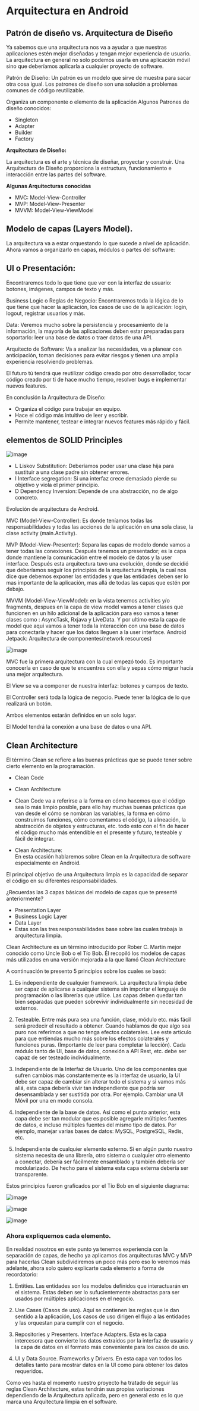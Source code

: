 # Arquitectura en Android

## Patrón de diseño vs. Arquitectura de Diseño

Ya sabemos que una arquitectura nos va a ayudar a que nuestras aplicaciones estén mejor diseñadas y tengan mejor experiencia de usuario. La arquitectura en general no solo podemos usarla en una aplicación móvil sino que deberíamos aplicarla a cualquier proyecto de software.

Patrón de Diseño: Un patrón es un modelo que sirve de muestra para sacar otra cosa igual. Los patrones de diseño son una solución a problemas comunes de código reutilizable.

Organiza un componente o elemento de la aplicación
Algunos Patrones de diseño conocidos:

+ Singleton
+ Adapter
+ Builder
+ Factory

**Arquitectura de Diseño:**  

La arquitectura es el arte y técnica de diseñar, proyectar y construir. Una Arquitectura de Diseño proporciona la estructura, funcionamiento e interacción entre las partes del software.

**Algunas Arquitecturas conocidas**  

+ MVC: Model-View-Controller
+ MVP: Model-View-Presenter
+ MVVM: Model-View-ViewModel


## Modelo de capas (Layers Model).  

La arquitectura va a estar orquestando lo que sucede a nivel de aplicación. Ahora vamos a organizarlo en capas, módulos o partes del software:

## UI o Presentación: 

Encontraremos todo lo que tiene que ver con la interfaz de usuario: botones, imágenes, campos de texto y más.

Business Logic o Reglas de Negocio: Encontraremos toda la lógica de lo que tiene que hacer la aplicación, los casos de uso de la aplicación: login, logout, registrar usuarios y más.

Data: Veremos mucho sobre la persistencia y procesamiento de la información, la mayoría de las aplicaciones deben estar preparadas para soportarlo: leer una base de datos o traer datos de una API.

Arquitecto de Software: Va a analizar las necesidades, va a planear con anticipación, toman decisiones para evitar riesgos y tienen una amplia experiencia resolviendo problemas.

El futuro tú tendrá que reutilizar código creado por otro desarrollador, tocar código creado por ti de hace mucho tiempo, resolver bugs e implementar nuevos features.

En conclusión la Arquitectura de Diseño:

+ Organiza el código para trabajar en equipo.
+ Hace el código más intuitivo de leer y escribir.
+ Permite mantener, testear e integrar nuevos features más rápido y fácil.



## elementos de SOLID Principles

![image](https://user-images.githubusercontent.com/31891276/143285739-5faa00f2-6aae-4fdd-ac94-7feea2a63368.png)


+ L Liskov Substitution: Deberíamos poder usar una clase hija para sustituir a una clase padre sin obtener errores.
+ I Interface segregation: Si una interfaz crece demasiado pierde su objetivo y viola el primer principio.
+ D Dependency Inversion: Depende de una abstracción, no de algo concreto.

Evolución de arquitectura de Android.

MVC (Model-View-Controller): Es donde teníamos todas las responsabilidades y todas las acciones de la aplicación en una sola clase, la clase activity (main.Activity).

MVP (Model-View-Presenter): Separa las capas de modelo donde vamos a tener todas las conexiones. Después tenemos un presentador; es la capa donde mantiene la comunicación entre el modelo de datos y la user interface. Después esta arquitectura tuvo una evolución, donde se decidió que deberíamos seguir los principios de la arquitectura limpia, la cual nos dice que debemos exponer las entidades y que las entidades deben ser lo mas importante de la aplicación, mas allá de todas las capas que estén por debajo.

MVVM (Model-View-ViewModel): en la vista tenemos activities y/o fragments, despues en la capa de view model vamos a tener clases que funcionen en un hilo adicional de la aplicación para eso vamos a tener clases como : AsyncTask, Rxjava y LiveData. Y por ultimo esta la capa de model que aqui vamos a tener toda la interacción con una base de datos para conectarla y hacer que los datos lleguen a la user interface.
Android Jetpack: Arquitectura de componentes(network resources)


![image](https://user-images.githubusercontent.com/31891276/143492526-61bf3ff1-c333-45d0-a69b-dafca6813260.png)

MVC fue la primera arquitectura con la cual empezó todo. Es importante conocerla en caso de que te encuentres con ella y sepas cómo migrar hacía una mejor arquitectura.

El View se va a componer de nuestra interfaz: botones y campos de texto.

El Controller será toda la lógica de negocio. Puede tener la lógica de lo que realizará un botón.

Ambos elementos estarán definidos en un solo lugar.

El Model tendrá la conexión a una base de datos o una API.

## Clean Architecture

El término Clean se refiere a las buenas prácticas que se puede tener sobre cierto elemento en la programación.  

+ Clean Code
+ Clean Architecture
+ Clean Code va a referirse a la forma en cómo hacemos que el código sea lo más limpio posible, para ello hay muchas buenas prácticas que van desde el cómo se nombran las variables, la forma en cómo construimos funciones, cómo comentamos el código, la alineación, la abstracción de objetos y estructuras, etc. todo esto con el fin de hacer el código mucho más entendible en el presente y futuro, testeable y fácil de integrar.

+ Clean Architecture:  
En esta ocasión hablaremos sobre Clean en la Arquitectura de software especialmente en Android.

El principal objetivo de una Arquitectura limpia es la capacidad de separar el código en su diferentes responsabilidades.

¿Recuerdas las 3 capas básicas del modelo de capas que te presenté anteriormente?

+ Presentation Layer
+ Business Logic Layer
+ Data Layer
+ Estas son las tres responsabilidades base sobre las cuales trabaja la arquitectura limpia.

Clean Architecture es un término introducido por Rober C. Martin mejor conocido como Uncle Bob o el Tío Bob. Él recopiló los modelos de capas más utilizados en una versión mejorada a la que llamó Clean Architecture

A continuación te presento 5 principios sobre los cuales se basó:

1. Es independiente de cualquier framework. La arquitectura limpia debe ser capaz de aplicarse a cualquier sistema sin importar el lenguaje de programación o las librerías que utilice. Las capas deben quedar tan bien separadas que pueden sobrevivir individualmente sin necesidad de externos.

2. Testeable. Entre más pura sea una función, clase, módulo etc. más fácil será predecir el resultado a obtener. Cuando hablamos de que algo sea puro nos referímos a que no tenga efectos colaterales. Lee este artículo para que entiendas mucho más sobre los efectos colaterales y funciones puras. (Importante de leer para completar la lección). Cada módulo tanto de UI, base de datos, conexión a API Rest, etc. debe ser capaz de ser testeado individualmente.

3. Independiente de la Interfaz de Usuario. Uno de los componentes que sufren cambios más constantemente es la interfaz de usuario, la UI debe ser capaz de cambiar sin alterar todo el sistema y si vamos más allá, esta capa debería vivir tan independiente que podría ser desensamblada y ser sustitída por otra. Por ejemplo. Cambiar una UI Móvil por una en modo consola.

4. Independiente de la base de datos. Así como el punto anterior, esta capa debe ser tan modular que es posible agregarle múltiples fuentes de datos, e incluso múltiples fuentes del mismo tipo de datos. Por ejemplo, manejar varias bases de datos: MySQL, PostgreSQL, Redis, etc.

5. Independiente de cualquier elemento externo. Si en algún punto nuestro sistema necesita de una librería, otro sistema o cualquier otro elemento a conectar, debería ser fácilmente ensamblado y también debería ser modularizado. De hecho para el sistema esta capa externa debería ser transparente.

Estos principios fueron graficados por el Tío Bob en el siguiente diagrama:

![image](https://user-images.githubusercontent.com/31891276/143685762-a1b0c86a-57a6-467a-b829-e883b85c5c01.png)

![image](https://user-images.githubusercontent.com/31891276/143685772-5ae3bc69-0a5c-470d-8c27-165cc22bf7fa.png)

![image](https://user-images.githubusercontent.com/31891276/143685781-203ca7fd-e722-499c-95a6-712fbf19460a.png)

### Ahora expliquemos cada elemento.

En realidad nosotros en este punto ya tenemos experiencia con la separación de capas, de hecho ya aplicamos dos arquitecturas MVC y MVP para hacerlas Clean subdividiremos un poco más pero eso lo veremos más adelante, ahora solo quiero explicarte cada elemento a forma de recordatorio:

1. Entities. Las entidades son los modelos definidos que interactuarán en el sistema. Estas deben ser lo sufucientemente abstractas para ser usados por múltiples aplicaciones en el negocio.

2. Use Cases (Casos de uso). Aquí se contienen las reglas que le dan sentido a la aplicación, Los casos de uso dirigen el flujo a las entidades y las orquestan para cumplir con el negocio.

3. Repositories y Presenters. Interface Adapters. Esta es la capa intercesora que convierte los datos extraídos por la interfaz de usuario y la capa de datos en el formato más conveniente para los casos de uso.

4. UI y Data Source. Frameworks y Drivers. En esta capa van todos los detalles tanto para mostrar datos en la UI como para obtener los datos requeridos.

Como ves hasta el momento nuestro proyecto ha tratado de seguir las reglas Clean Architecture, estas tendrán sus propias variaciones dependiendo de la Arquitectura aplicada, pero en general esto es lo que marca una Arquitectura limpia en el software.

